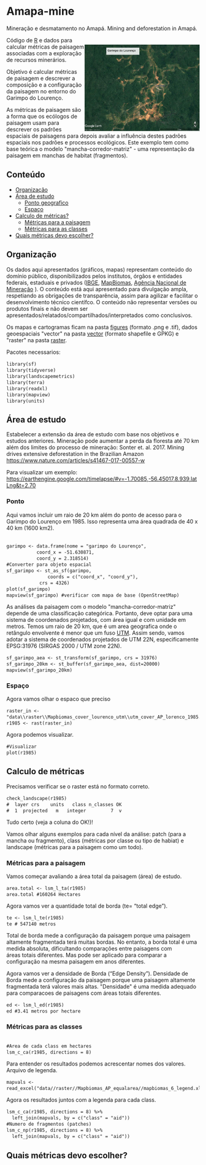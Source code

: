 # Amapa-mine
Mineração e desmatamento no Amapá. Mining and deforestation in Amapá.

<img align="right" src="figures/www/lourenco.jpg" alt="Gold mine" width="300" style="margin-top: 20px">

Código de [R](https://cran.r-project.org/) e dados para calcular 
métricas de paisagem associadas com a exploração de recursos minerários. 

Objetivo é calcular métricas de paisagem e descrever a composição e a configuração da paisagem no entorno do Garimpo do Lourenço.

As métricas de paisagem são a forma que os ecólogos de paisagem usam 
para descrever os padrões espaciais de paisagens para depois avaliar 
a influência destes padrões espaciais nos padrões e processos ecológicos. 
Este exemplo tem como base teórica o modelo 
"mancha-corredor-matriz" - uma representação da paisagem em manchas 
de habitat (fragmentos). 

## Conteúdo

- [Organização](#organizacao)
- [Área de estudo](#areadestudo)
  * [Ponto geografico](#Ponto)
  * [Espaço](#espaco)
- [Calculo de métricas?](#primeiros)
  * [Métricas para a paisagem](#met-paisagem)
  * [Métricas para as classes](#met-classes)
- [Quais métricas devo escolher?](#quais)


<a id="organizacao"></a>
## Organização
Os dados aqui apresentados (gráficos, mapas) representam conteúdo do 
domínio público, disponibilizados pelos institutos, órgãos e entidades
federais, estaduais e privados ([IBGE](https://www.ibge.gov.br/),  [MapBiomas](https://mapbiomas.org/), [Agência Nacional de Mineração](https://dados.gov.br/dataset/sistema-de-informacoes-geograficas-da-mineracao-sigmine) ). O conteúdo está aqui apresentado para divulgação ampla, respetiando as obrigações de transparência, assim para agilizar e 
facilitar o desenvolvimento técnico científco. O conteúdo não 
representar versões ou produtos  finais e não devem ser apresentados/relatados/compartilhados/interpretados como conclusivos. 

Os mapas e cartogramas ficam na pasta [figures](https://github.com/darrennorris/Amapa-mine/tree/main/figures) (formato .png e .tif), dados geoespaciais "vector" na pasta [vector](https://github.com/darrennorris/Amapa-mine/tree/main/data/vector) (formato shapefile e GPKG) e "raster" na pasta [raster](https://github.com/darrennorris/Amapa-mine/tree/main/data/raster). 


Pacotes necessarios:
```{r}
library(sf)
library(tidyverse)
library(landscapemetrics)
library(terra)
library(readxl)
library(mapview)
library(units)
```

<a id="areadestudo"></a>
## Área de estudo
Estabelecer a extensão da área de estudo com base nos objetivos e 
estudos anteriores.
Mineração pode aumentar a perda da floresta até 70 km além dos limites 
do processo de mineração:
Sonter et. al. 2017.
Mining drives extensive deforestation in the Brazilian Amazon
https://www.nature.com/articles/s41467-017-00557-w

Para visualizar um exemplo:
https://earthengine.google.com/timelapse/#v=-1.70085,-56.45017,8.939,latLng&t=2.70

### Ponto
Aqui vamos incluir um raio de 20 km além do ponto de acesso para 
o Garimpo do Lourenço em 1985.
Isso representa uma área quadrada de 40 x 40 km (1600 km2).

```{r}

garimpo <- data.frame(nome = "garimpo do Lourenço", 
           coord_x = -51.630871, 
           coord_y = 2.318514)
#Converter para objeto espacial
sf_garimpo <- st_as_sf(garimpo, 
               coords = c("coord_x", "coord_y"),
            crs = 4326)
plot(sf_garimpo)
mapview(sf_garimpo) #verificar com mapa de base (OpenStreetMap)
```

As análises da paisagem com o modelo "mancha-corredor-matriz" depende 
de uma classificação categórica. Portanto, deve 
optar para uma sistema de coordenados projetados, com área igual e 
com unidade em metros. Temos um raio de 20 km, que é um area geografica 
onde o retângulo envolvente é menor que um fuso [UTM](https://forest-gis.com/2016/06/um-pouco-sobre-a-projecao-utm.html/).
Assim sendo, vamos adotar a sistema de coordenados projetados de UTM 22N, especificamente EPSG:31976 (SIRGAS 2000 / UTM zone 22N).

```{r}
sf_garimpo_aea <- st_transform(sf_garimpo, crs = 31976)
sf_garimpo_20km <- st_buffer(sf_garimpo_aea, dist=20000)
mapview(sf_garimpo_20km)
```


<a id="espaco"></a>
### Espaço

Agora vamos olhar o espaco que preciso 

```{r}
raster_in <- "data\\raster\\Mapbiomas_cover_lourenco_utm\\utm_cover_AP_lorenco_1985.tif"
r1985 <- rast(raster_in)

```
Agora podemos visualizar.

```{r, warning = FALSE}
#Visualizar
plot(r1985)
```

<a id="primeiros"></a>
## Calculo de métricas

Precisamos verificar se o raster está no formato correto.
```{r, warning = FALSE}
check_landscape(r1985)
#  layer crs    units   class n_classes OK
#  1  projected   m   integer         7  v
```
Tudo certo (veja a coluna do OK!)!

Vamos olhar alguns exemplos para cada nível da análise: patch (para a 
mancha ou fragmento), class (métricas por classe ou tipo de habiat) e 
landscape (métricas para a paisagem como um todo).

<a id="met-paisagem"></a>
### Métricas para a paisagem

Vamos começar avaliando a área total da paisagem (área) de estudo.

```{r, warning = FALSE}
area.total <- lsm_l_ta(r1985) 
area.total #160264 Hectares

```
Agora vamos ver a quantidade total de borda (te= “total
edge”).

```{r, warning = FALSE}
te <- lsm_l_te(r1985)
te # 547140 metros

```
Total de borda mede a configuração da paisagem porque uma paisagem 
altamente fragmentada terá muitas bordas. No entanto, a borda total 
é uma medida absoluta, dificultando comparações entre paisagens com  
áreas totais diferentes. Mas pode ser aplicado para comparar a 
configuração na mesma paisagem em anos diferentes. 

Agora vamos ver a densidade de Borda (“Edge Density”). 
Densidade de Borda mede a configuração da paisagem porque uma paisagem 
altamente fragmentada terá valores mais altas. "Densidade" é uma medida 
adequado para comparacoes de paisagens com áreas totais diferentes.

```{r, warning = FALSE}
ed <- lsm_l_ed(r1985) 
ed #3.41 metros por hectare

```

<a id="met-classes"></a>
### Métricas para as classes



```{r, warning = FALSE}

#Area de cada class em hectares
lsm_c_ca(r1985, directions = 8) 

```

Para entender os resultados podemos acrescentar nomes dos valores.
Arquivo de legenda.
```{r, warning = FALSE}
mapvals <- read_excel("data//raster//Mapbiomas_AP_equalarea//mapbiomas_6_legend.xlsx")

```

Agora os resultados juntos com a legenda para cada class.

```{r, warning = FALSE}
lsm_c_ca(r1985, directions = 8) %>% 
  left_join(mapvals, by = c("class" = "aid"))
#Numero de fragmentos (patches)
lsm_c_np(r1985, directions = 8) %>% 
  left_join(mapvals, by = c("class" = "aid"))
```

<a id="quais"></a>
## Quais métricas devo escolher?